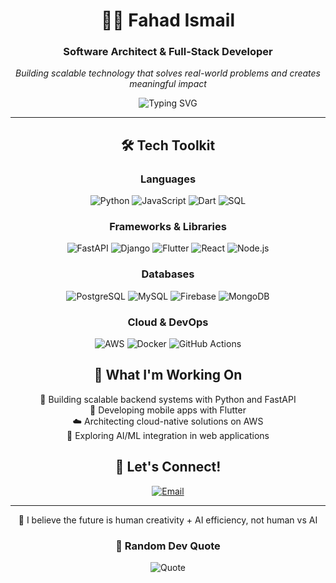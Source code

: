 <div align="center">
  
# 👨‍💻 Fahad Ismail
### Software Architect & Full-Stack Developer
*Building scalable technology that solves real-world problems and creates meaningful impact*

<img src="https://readme-typing-svg.herokuapp.com?font=Fira+Code&size=22&duration=3000&pause=1000&color=36BCF7&center=true&vCenter=true&width=600&lines=Full-Stack+Developer;Software+Architect;Problem+Solver;Clean+Code+Enthusiast" alt="Typing SVG" />

---

## 🛠️ Tech Toolkit

<div align="center">

### Languages
![Python](https://img.shields.io/badge/Python-3776AB?style=for-the-badge&logo=python&logoColor=white)
![JavaScript](https://img.shields.io/badge/JavaScript-F7DF1E?style=for-the-badge&logo=javascript&logoColor=black)
![Dart](https://img.shields.io/badge/Dart-0175C2?style=for-the-badge&logo=dart&logoColor=white)
![SQL](https://img.shields.io/badge/SQL-4479A1?style=for-the-badge&logo=mysql&logoColor=white)

### Frameworks & Libraries
![FastAPI](https://img.shields.io/badge/FastAPI-009688?style=for-the-badge&logo=fastapi&logoColor=white)
![Django](https://img.shields.io/badge/Django-092E20?style=for-the-badge&logo=django&logoColor=white)
![Flutter](https://img.shields.io/badge/Flutter-02569B?style=for-the-badge&logo=flutter&logoColor=white)
![React](https://img.shields.io/badge/React-20232A?style=for-the-badge&logo=react&logoColor=61DAFB)
![Node.js](https://img.shields.io/badge/Node.js-43853D?style=for-the-badge&logo=node.js&logoColor=white)

### Databases
![PostgreSQL](https://img.shields.io/badge/PostgreSQL-316192?style=for-the-badge&logo=postgresql&logoColor=white)
![MySQL](https://img.shields.io/badge/MySQL-005C84?style=for-the-badge&logo=mysql&logoColor=white)
![Firebase](https://img.shields.io/badge/Firebase-039BE5?style=for-the-badge&logo=Firebase&logoColor=white)
![MongoDB](https://img.shields.io/badge/MongoDB-4EA94B?style=for-the-badge&logo=mongodb&logoColor=white)

### Cloud & DevOps
![AWS](https://img.shields.io/badge/Amazon_AWS-FF9900?style=for-the-badge&logo=amazonaws&logoColor=white)
![Docker](https://img.shields.io/badge/Docker-2496ED?style=for-the-badge&logo=docker&logoColor=white)
![GitHub Actions](https://img.shields.io/badge/GitHub_Actions-2088FF?style=for-the-badge&logo=github-actions&logoColor=white)

</div>



## 💼 What I'm Working On

 🔨 Building scalable backend systems with Python and FastAPI <br>
 📱 Developing mobile apps with Flutter <br>
 ☁️ Architecting cloud-native solutions on AWS <br>
 🤖 Exploring AI/ML integration in web applications <br>

<!--
## 📝 Latest Blog Posts
<!-- BLOG-POST-LIST:START -->
<!-- BLOG-POST-LIST:END -->

## 🤝 Let's Connect!

<div align="center">

[![Email](https://img.shields.io/badge/Gmail-D14836?style=for-the-badge&logo=gmail&logoColor=white)](mailto:fahadismail595@gmail.com)
<!--[![LinkedIn](https://img.shields.io/badge/LinkedIn-0077B5?style=for-the-badge&logo=linkedin&logoColor=white)](https://linkedin.com/in/YOUR_LINKEDIN)
[![Twitter](https://img.shields.io/badge/Twitter-1DA1F2?style=for-the-badge&logo=twitter&logoColor=white)](https://twitter.com/YOUR_TWITTER) -->

</div>

---

<div align="center">
🚀 I believe the future is human creativity + AI efficiency, not human vs AI

  
### 💭 Random Dev Quote
![Quote](https://quotes-github-readme.vercel.app/api?type=horizontal&theme=radical)



</div>
